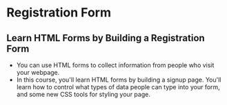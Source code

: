 # Registration Form

## Learn HTML Forms by Building a Registration Form

- You can use HTML forms to collect information from people who visit your webpage.
- In this course, you'll learn HTML forms by building a signup page. You'll learn how to control what types of data people can type into your form, and some new CSS tools for styling your page.
